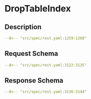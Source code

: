 # DropTableIndex

## Description

```yaml
--8<-- "src/spec/rest.yaml:1259:1260"
```

## Request Schema

```yaml
--8<-- "src/spec/rest.yaml:3122:3135"
```

## Response Schema

```yaml
--8<-- "src/spec/rest.yaml:3136:3144"
```
